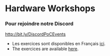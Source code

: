 # Hardware Workshops

### Pour rejoindre notre Discord
http://bit.ly/DiscordPoCEvents


- Les exercices sont disponibles en Français [ici](./WorkshopHARDWARE.md).
- The exercices are available [here](WorkshopHARDWARE_EN.md).